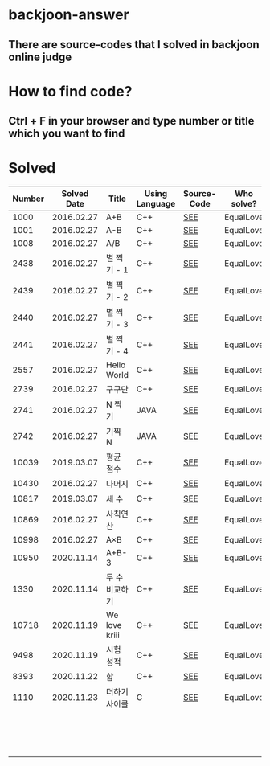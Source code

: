 # backjoon-answer
## There are source-codes that I solved in backjoon online judge

# How to find code?
## Ctrl + F in your browser and type number or title which you want to find


# Solved
| **Number**      | **Solved Date**      | **Title**                                     | **Using Language**                | **Source-Code**  | **Who solve?** |
|-----------|-----------|----------------------------------------------|-----------------------------|---|-------------------|
| 1000 | 2016.02.27 | A+B  | C++ |<a href="https://github.com/EqualLove/backjoon-answer/blob/main/source-code/1000.txt" download="1000">SEE<a>                                     | EqualLove                            |   |
| 1001 | 2016.02.27 | A-B  | C++ |<a href="https://github.com/EqualLove/backjoon-answer/blob/main/source-code/1001.txt" download="1001">SEE<a>                                     | EqualLove                            |   |
| 1008 | 2016.02.27 | A/B  | C++ |<a href="https://github.com/EqualLove/backjoon-answer/blob/main/source-code/1008.txt" download="1008">SEE<a>                                     | EqualLove                            |   |
| 2438 | 2016.02.27 | 별 찍기 - 1 | C++ |<a href="https://github.com/EqualLove/backjoon-answer/blob/main/source-code/2348.txt" download="2438">SEE<a>                               | EqualLove                            |   |
| 2439 | 2016.02.27 | 별 찍기 - 2 | C++ |<a href="https://github.com/EqualLove/backjoon-answer/blob/main/source-code/2439.txt" download="2439">SEE<a>                               | EqualLove                            |   |
| 2440 | 2016.02.27 | 별 찍기 - 3 | C++ |<a href="https://github.com/EqualLove/backjoon-answer/blob/main/source-code/2440.txt" download="2440">SEE<a>                               | EqualLove                            |   |
| 2441 | 2016.02.27 | 별 찍기 - 4 | C++ |<a href="https://github.com/EqualLove/backjoon-answer/blob/main/source-code/2441.txt" download="2441">SEE<a>                               | EqualLove                            |   |
| 2557 | 2016.02.27 | Hello World| C++ |<a href="https://github.com/EqualLove/backjoon-answer/blob/main/source-code/2557.txt" download="2557">SEE<a>                               | EqualLove                            |   |
| 2739 | 2016.02.27 | 구구단| C++ |<a href="https://github.com/EqualLove/backjoon-answer/blob/main/source-code/2739.txt" download="2739">SEE<a>                                     | EqualLove                            |   |
| 2741 | 2016.02.27 | N 찍기| JAVA |<a href="https://github.com/EqualLove/backjoon-answer/blob/main/source-code/2741.txt" download="2741">SEE<a>                                   | EqualLove                            |   |
| 2742 | 2016.02.27 | 기찍 N| JAVA |<a href="https://github.com/EqualLove/backjoon-answer/blob/main/source-code/2742.txt" download="2742">SEE<a>                                   | EqualLove                            |   |
| 10039| 2019.03.07 | 평균 점수 | C++ |<a href="https://github.com/EqualLove/backjoon-answer/blob/main/source-code/10039.txt" download="10039">SEE<a>                               | EqualLove                            |   |
| 10430| 2016.02.27 | 나머지 | C++ |<a href="https://github.com/EqualLove/backjoon-answer/blob/main/source-code/10430.txt" download="10430">SEE<a>                                 | EqualLove                            |   |
| 10817| 2019.03.07 | 세 수 | C++ |<a href="https://github.com/EqualLove/backjoon-answer/blob/main/source-code/10817.txt" download="10817">SEE<a>                                   | EqualLove                            |   |
| 10869| 2016.02.27 | 사칙연산 | C++ |<a href="https://github.com/EqualLove/backjoon-answer/blob/main/source-code/10869.txt" download="10869">SEE<a>                                 | EqualLove                            |   |
| 10998| 2016.02.27 | A×B  | C++ |<a href="https://github.com/EqualLove/backjoon-answer/blob/main/source-code/10998.txt" download="10998">SEE<a>                                   | EqualLove                            |   |
| 10950| 2020.11.14 | A+B-3| C++ |<a href="https://github.com/EqualLove/backjoon-answer/blob/main/source-code/10950.txt" download="10950">SEE<a>                                   | EqualLove                            |   |
| 1330 | 2020.11.14 | 두 수 비교하기 | C++ |<a href="https://github.com/EqualLove/backjoon-answer/blob/main/source-code/1330.txt" download="1330">SEE<a>                             | EqualLove                           |   |
| 10718| 2020.11.19 | We love kriii | C++ |<a href="https://github.com/EqualLove/backjoon-answer/blob/main/source-code/10718.txt" download="10718">SEE<a>                         | EqualLove                            |   |
| 9498 | 2020.11.19 | 시험 성적 | C++ |<a href="https://github.com/EqualLove/backjoon-answer/blob/main/source-code/9498.txt" download="9498">SEE<a>                                 | EqualLove                            |   |
| 8393 | 2020.11.22 | 합    | C++ |<a href="https://github.com/EqualLove/backjoon-answer/blob/main/source-code/8393.txt" download="8393">SEE<a>                                     | EqualLove                            |   |
| 1110 | 2020.11.23 | 더하기 사이클 | C |<a href="https://github.com/EqualLove/backjoon-answer/blob/main/source-code/1110.txt" download="1110">SEE<a>                               | EqualLove                            |   |
|      |       |                                              |                             |   |
|      |       |                                              |                             |   |
|      |       |                                              |                             |   |
|      |       |                                              |                             |   |
|      |       |                                              |                             |   |
|      |       |                                              |                             |   |
|      |       |                                              |                             |   |
|      |       |                                              |                             |   |
|      |       |                                              |                             |   |
|      |       |                                              |                             |   |
|      |       |                                              |                             |   |
|      |       |                                              |                             |   |
|      |       |                                              |                             |   |
|      |       |                                              |                             |   |
|      |       |                                              |                             |   |

